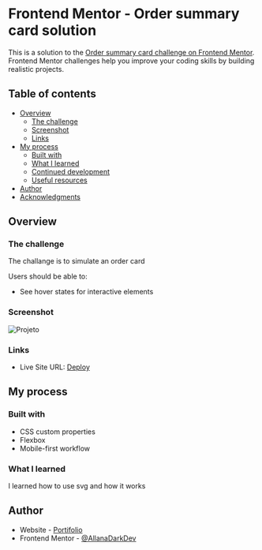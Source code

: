 # Frontend Mentor - Order summary card solution

This is a solution to the [Order summary card challenge on Frontend Mentor](https://www.frontendmentor.io/challenges/order-summary-component-QlPmajDUj). Frontend Mentor challenges help you improve your coding skills by building realistic projects. 

## Table of contents

- [Overview](#overview)
  - [The challenge](#the-challenge)
  - [Screenshot](#screenshot)
  - [Links](#links)
- [My process](#my-process)
  - [Built with](#built-with)
  - [What I learned](#what-i-learned)
  - [Continued development](#continued-development)
  - [Useful resources](#useful-resources)
- [Author](#author)
- [Acknowledgments](#acknowledgments)

## Overview

### The challenge

The challange is to simulate an order card

Users should be able to:

- See hover states for interactive elements

### Screenshot

![Projeto](https://github.com/AllanaDarkDev/Profile-Card-Component-FrontEndMentor/assets/148502687/c7adec1e-37b7-4336-9296-fe4ca8685624)


### Links

- Live Site URL: [Deploy](https://allanadarkdev.github.io/Order-Summary-Component-Project-FrontEndMentor/)

## My process

### Built with

- CSS custom properties
- Flexbox
- Mobile-first workflow

### What I learned

I learned how to use svg and how it works

## Author

- Website - [Portifolio](https://allanadarkdev.github.io/AllanaDarkDev/)
- Frontend Mentor - [@AllanaDarkDev](https://www.frontendmentor.io/profile/AllanaDarkDev)